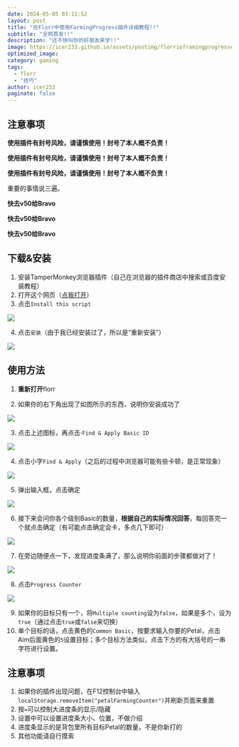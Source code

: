 ```yaml
---
date: 2024-05-05 03:11:52
layout: post
title: "在Florr中使用FarmingProgress插件详细教程!!"
subtitle: "全网首发!!"
description: "还不快叫你的好朋友来学!!"
image: https://icer233.github.io/assets/postimg/florrioframingprogressextensiontutorial/1.png
optimized_image: 
category: gaming
tags:
  - florr
  - "技巧"
author: icer233
paginate: false
---
```


## 注意事项

**使用插件有封号风险，请谨慎使用！封号了本人概不负责！**

**使用插件有封号风险，请谨慎使用！封号了本人概不负责！**

**使用插件有封号风险，请谨慎使用！封号了本人概不负责！**

重要的事情说三遍。

**快去v50给Bravo**

**快去v50给Bravo**

**快去v50给Bravo**

## 下载&安装

1. 安装TamperMonkey浏览器插件（自己在浏览器的插件商店中搜索或百度安装教程）
2. 打开这个网页（[点我打开](https://greasyfork.org/en/scripts/478531-florr-io-petal-farming-progress-counter)）
3. 点击`Install this script`

![](https://icer233.github.io/assets/postimg/florrioframingprogressextensiontutorial/2.png)

4. 点击`安装`（由于我已经安装过了，所以是“重新安装”）

![](https://icer233.github.io/assets/postimg/florrioframingprogressextensiontutorial/3.png)

## 使用方法

1. **重新打开**florr

2. 如果你的右下角出现了如图所示的东西，说明你安装成功了

![](https://icer233.github.io/assets/postimg/florrioframingprogressextensiontutorial/4.png)

3. 点击上述图标，再点击·`Find & Apply Basic ID`

![](https://icer233.github.io/assets/postimg/florrioframingprogressextensiontutorial/5.png)

4. 点击小字`Find & Apply`（之后的过程中浏览器可能有些卡顿，是正常现象）

![](https://icer233.github.io/assets/postimg/florrioframingprogressextensiontutorial/6.png)

5. 弹出输入框，点击确定

![](https://icer233.github.io/assets/postimg/florrioframingprogressextensiontutorial/7.png)

6. 接下来会问你各个级别Basic的数量，**根据自己的实际情况回答**，每回答完一个就点击确定（有可能点击确定会卡，多点几下即可）

![](https://icer233.github.io/assets/postimg/florrioframingprogressextensiontutorial/8.png)

7. 在旁边随便点一下，发现进度条满了，那么说明你前面的步骤都做对了！

![](https://icer233.github.io/assets/postimg/florrioframingprogressextensiontutorial/9.png)

8. 点击`Progress Counter`

![](https://icer233.github.io/assets/postimg/florrioframingprogressextensiontutorial/10.png)

9. 如果你的目标只有一个，将`Multiple counting`设为`false`，如果是多个，设为`true`（通过点击`true`或`false`来切换）
10. 单个目标的话，点击黄色的`Common Basic`，按要求输入你要的Petal，点击Aim后面黄色的`5`设置目标；多个目标方法类似，点击下方的有大括号的一串字符进行设置。

## 注意事项

1. 如果你的插件出现问题，在F12控制台中输入`localStorage.removeItem("petalFarmingCounter")`并刷新页面来重置
1. 按`=`可以控制大进度条的显示/隐藏
1. 设置中可以设置进度条大小、位置，不做介绍
1. 进度条显示的是背包里所有目标Petal的数量，不是你新打的
1. 其他功能请自行摸索
